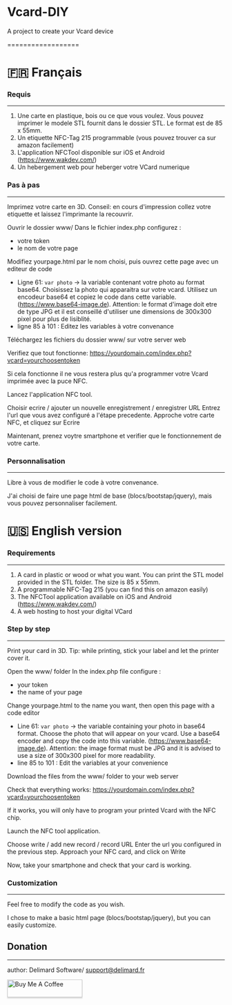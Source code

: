 # Vcard-DIY
 A project to create your Vcard device

==================

# &#127467;&#127479; Français
### Requis
-------
1. Une carte en plastique, bois ou ce que vous voulez. Vous pouvez imprimer le modele STL fournit dans le dossier STL.
Le format est de 85 x 55mm.
2. Un etiquette NFC-Tag 215 programmable (vous pouvez trouver ca sur amazon facilement)
3. L'application NFCTool disponible sur iOS et Android (https://www.wakdev.com/)
4. Un hebergement web pour heberger votre VCard numerique

### Pas à pas
-------
Imprimez votre carte en 3D. Conseil: en cours d'impression collez votre etiquette et laissez l'imprimante la recouvrir.

Ouvrir le dossier www/
Dans le fichier index.php configurez :
- votre token
- le nom de votre page

Modifiez yourpage.html par le nom choisi, puis ouvrez cette page avec un editeur de code
- Ligne 61: ``var photo`` -> la variable contenant votre photo au format base64. Choisissez la photo qui apparaitra sur votre vcard. Utilisez un encodeur base64 et copiez le code dans cette variable. (https://www.base64-image.de). Attention: le format d'image doit etre de type JPG et il est conseillé d'utiliser une dimensions de 300x300 pixel pour plus de lisiblité.
- ligne 85 à 101 : Editez les variables à votre convenance

Téléchargez les fichiers du dossier www/ sur votre server web

Verifiez que tout fonctionne: https://yourdomain.com/index.php?vcard=yourchoosentoken

Si cela fonctionne il ne vous restera plus qu'a programmer votre Vcard imprimée avec la puce NFC.

Lancez l'application NFC tool.

Choisir ecrire / ajouter un nouvelle enregistrement / enregistrer URL
Entrez l'url que vous avez configuré a l'étape precedente.
Approche votre carte NFC, et cliquez sur Ecrire

Maintenant, prenez voytre smartphone et verifier que le fonctionnement de votre carte.

### Personnalisation
-------
Libre à vous de modifier le code à votre convenance.

J'ai choisi de faire une page html de base (blocs/bootstap/jquery), mais vous pouvez personnaliser facilement.



# &#127482;&#127480; English version

### Requirements
-------
1. A card in plastic or wood or what you want. You can print the STL model provided in the STL folder.
The size is 85 x 55mm.
2. A programmable NFC-Tag 215 (you can find this on amazon easily)
3. The NFCTool application available on iOS and Android (https://www.wakdev.com/)
4. A web hosting to host your digital VCard

### Step by step
-------
Print your card in 3D. Tip: while printing, stick your label and let the printer cover it.

Open the www/ folder
In the index.php file configure :
- your token
- the name of your page

Change yourpage.html to the name you want, then open this page with a code editor
- Line 61: ``var photo`` -> the variable containing your photo in base64 format. Choose the photo that will appear on your vcard. Use a base64 encoder and copy the code into this variable. (https://www.base64-image.de). Attention: the image format must be JPG and it is advised to use a size of 300x300 pixel for more readability.
- line 85 to 101 : Edit the variables at your convenience

Download the files from the www/ folder to your web server

Check that everything works: https://yourdomain.com/index.php?vcard=yourchoosentoken

If it works, you will only have to program your printed Vcard with the NFC chip.

Launch the NFC tool application.

Choose write / add new record / record URL
Enter the url you configured in the previous step.
Approach your NFC card, and click on Write

Now, take your smartphone and check that your card is working.

### Customization
-------
Feel free to modify the code as you wish.

I chose to make a basic html page (blocs/bootstap/jquery), but you can easily customize.


## Donation
-------
author: Delimard Software/ <support@delimard.fr>

<a href="https://www.buymeacoffee.com/delimard" target="_blank"><img src="https://www.buymeacoffee.com/assets/img/custom_images/orange_img.png" alt="Buy Me A Coffee" style="height: 41px !important;width: 174px !important;box-shadow: 0px 3px 2px 0px rgba(190, 190, 190, 0.5) !important;-webkit-box-shadow: 0px 3px 2px 0px rgba(190, 190, 190, 0.5) !important;" ></a>
